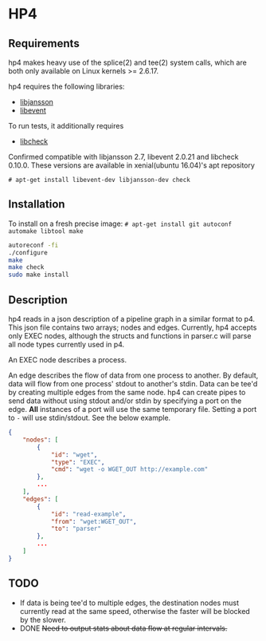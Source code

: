 # HP4

## Requirements

hp4 makes heavy use of the splice(2) and tee(2) system calls, which are both only available on Linux kernels >= 2.6.17.

hp4 requires the following libraries:
 * [libjansson](https://github.com/akheron/jansson)
 * [libevent](http://libevent.org)

To run tests, it additionally requires
 * [libcheck](https://github.com/libcheck/check)

Confirmed compatible with libjansson 2.7, libevent 2.0.21 and libcheck 0.10.0.
These versions are available in xenial(ubuntu 16.04)'s apt repository

 `# apt-get install libevent-dev libjansson-dev check`

## Installation

To install on a fresh precise image:
 `# apt-get install git autoconf automake libtool make`

```bash
autoreconf -fi
./configure
make
make check
sudo make install
```

## Description

hp4 reads in a json description of a pipeline graph in a similar format to p4.
This json file contains two arrays; nodes and edges.
Currently, hp4 accepts only EXEC nodes, although the structs and functions in parser.c will parse all node types currently used in p4.

An EXEC node describes a process.

An edge describes the flow of data from one process to another.
By default, data will flow from one process' stdout to another's stdin.
Data can be tee'd by creating multiple edges from the same node.
hp4 can create pipes to send data without using stdout and/or stdin by specifying a port on the edge.
**All** instances of a port will use the same temporary file.
Setting a port to `-` will use stdin/stdout.
See the below example.

```json
{
    "nodes": [
        {
            "id": "wget",
            "type": "EXEC",
            "cmd": "wget -o WGET_OUT http://example.com"
        },
        ...
    ],
    "edges": [
        {
            "id": "read-example",
            "from": "wget:WGET_OUT",
            "to": "parser"
        },
        ...
    ]
}
```

## TODO

 * If data is being tee'd to multiple edges, the destination nodes must currently read at the same speed, otherwise the faster will be blocked by the slower.
 * DONE ~~Need to output stats about data flow at regular intervals.~~
